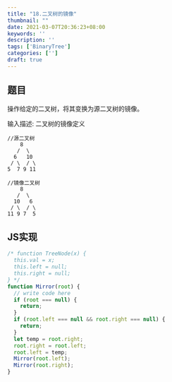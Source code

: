 ```yaml
---
title: "18.二叉树的镜像"
thumbnail: ""
date: 2021-03-07T20:36:23+08:00
keywords: ''
description: ''
tags: ['BinaryTree']
categories: ['']
draft: true
---
```


## 题目

操作给定的二叉树，将其变换为源二叉树的镜像。

输入描述: 二叉树的镜像定义  
```
//源二叉树 
    8
   /  \
  6   10
 / \  / \
5  7 9 11

//镜像二叉树
    8
   /  \
  10   6
 / \  / \
11 9 7  5
```

## JS实现

```javascript
/* function TreeNode(x) {
  this.val = x;
  this.left = null;
  this.right = null;
} */
function Mirror(root) {
  // write code here
  if (root === null) {
    return;
  }
  if (root.left === null && root.right === null) {
    return;
  }
  let temp = root.right;
  root.right = root.left;
  root.left = temp;
  Mirror(root.left);
  Mirror(root.right);
}
```
